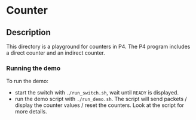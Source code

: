 # Counter

## Description

This directory is a playground for counters in P4. The P4 program includes a
direct counter and an indirect counter.

### Running the demo

To run the demo:
- start the switch with `./run_switch.sh`, wait until `READY` is displayed.
- run the demo script with `./run_demo.sh`. The script will send packets /
  display the counter values / reset the counters. Look at the script for more
  details.
